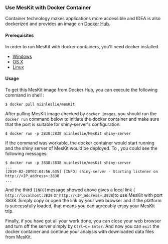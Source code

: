 ### Use MesKit with Docker Container 

Container technology makes applications more accessible and IDEA is also dockerized and provides an image on [Docker Hub](https://cloud.docker.com/repository/docker/niinleslie/meskit/builds).


#### Prerequisites


In order to run MesKit with docker containers, you'll need docker installed.

* [Windows](https://docs.docker.com/windows/started)
* [OS X](https://docs.docker.com/mac/started/)
* [Linux](https://docs.docker.com/linux/started/)

#### Usage

To get this MesKit image from Docker Hub,  you can execute the following command in shell :

```shell
$ docker pull niinleslie/mesKit
```

After pulling MesKit image checked by `docker images`, you should run the `docker run` command below to initiate the docker container and make sure that the port is suitable for shiny-server's configuration: 

```shell
$ docker run -p 3838:3838 niinleslie/MesKit shiny-server
```

If the command was workable, the docker container would start running and the shiny server of MesKit would be deployed. To , you could see the following messages:

```shell
$ docker run -p 3838:3838 niinleslie/mesKit shiny-server
...
[2019-02-20T02:04:56.635] [INFO] shiny-server - Starting listener on http://<IP_address>:3838
...
```

And the third `[INFO]`message showed above gives a local link (` http://localhost:3838` or `http://<IP_address>:3838`)to use MesKit with port 3838. Simply copy or open the link by your web browser and if the platform is successfully loaded, that means you can agreeably enjoy your MesKit trip. 

Finally, if you have got all your work done, you can close your web browser and turn off the server simply by `Ctrl+C`+ `Enter`. And now you can `exit` the docker container and continue your analysis with downloaded data files from MesKit.
